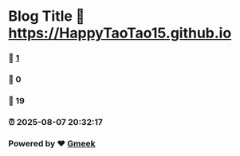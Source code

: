 # Blog Title :link: https://HappyTaoTao15.github.io 
### :page_facing_up: [1](https://HappyTaoTao15.github.io/tag.html) 
### :speech_balloon: 0 
### :hibiscus: 19 
### :alarm_clock: 2025-08-07 20:32:17 
### Powered by :heart: [Gmeek](https://github.com/Meekdai/Gmeek)
